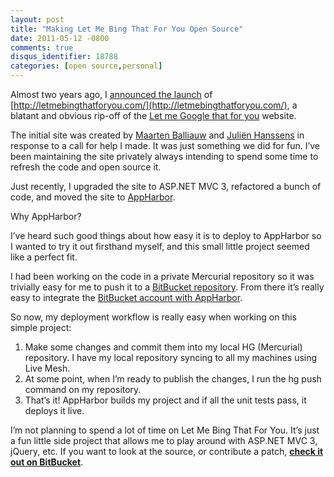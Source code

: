 ```yaml
---
layout: post
title: "Making Let Me Bing That For You Open Source"
date: 2011-05-12 -0800
comments: true
disqus_identifier: 18788
categories: [open source,personal]
---
```

Almost two years ago, I [announced the
launch](http://haacked.com/archive/2009/10/16/announcing-let-me-bing-that-for-you.aspx "Announcing LetMeBingThatForYou.com")
of [http://letmebingthatforyou.com/](http://letmebingthatforyou.com/), a
blatant and obvious rip-off of the [Let me Google that for
you](http://lmgtfy.com/) website.

The initial site was created by [Maarten
Balliauw](http://blog.maartenballiauw.be/ "Maarten's Blog") and [Juliën
Hanssens](http://hanssens.org/ "Juliën's Website") in response to a call
for help I made. It was just something we did for fun. I’ve been
maintaining the site privately always intending to spend some time to
refresh the code and open source it.

Just recently, I upgraded the site to ASP.NET MVC 3, refactored a bunch
of code, and moved the site to
[AppHarbor](http://appharbor.com/ "AppHarbor").

Why AppHarbor?

I’ve heard such good things about how easy it is to deploy to AppHarbor
so I wanted to try it out firsthand myself, and this small little
project seemed like a perfect fit.

I had been working on the code in a private Mercurial repository so it
was trivially easy for me to push it to a [BitBucket
repository](https://bitbucket.org/haacked/letmebingthatforyou/ "LMBTFY BitBucket").
From there it’s really easy to integrate the [BitBucket account with
AppHarbor](http://support.appharbor.com/kb/getting-started/using-mercurial-on-appharbor "Using BitBucket with AppHarbor").

So now, my deployment workflow is really easy when working on this
simple project:

1.  Make some changes and commit them into my local HG (Mercurial)
    repository. I have my local repository syncing to all my machines
    using Live Mesh.
2.  At some point, when I’m ready to publish the changes, I run the hg
    push command on my repository.
3.  That’s it! AppHarbor builds my project and if all the unit tests
    pass, it deploys it live.

I’m not planning to spend a lot of time on Let Me Bing That For You.
It’s just a fun little side project that allows me to play around with
ASP.NET MVC 3, jQuery, etc. If you want to look at the source, or
contribute a patch, **[check it out on
BitBucket](https://bitbucket.org/haacked/letmebingthatforyou/ "LetMeBingThatForYou on BitBucket")**.

